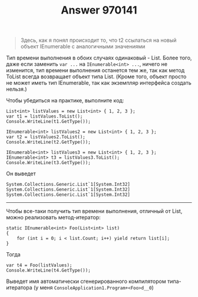 ﻿---
title: "Answer 970141"
se.owner.user_id: 240512
se.owner.display_name: "MSDN.WhiteKnight"
se.owner.link: "https://ru.stackoverflow.com/users/240512/msdn-whiteknight"
se.answer_id: 970141
se.question_id: 969675
se.post_type: answer
se.score: 2
se.is_accepted: False
---
<blockquote>
  <p>Здесь, как я понял происходит то, что t2 ссылаться на новый объект IEnumerable с аналогичными значениями</p>
</blockquote>

<p>Тип времени выполнения в обоих случаях одинаковый - List. Более того, даже если заменить <code>var ...</code> на <code>IEnumerable&lt;int&gt; ...</code>, ничего не изменится, тип времени выполнения останется тем же, так как метод ToList всегда возвращает объект типа List. (Кроме того, объект просто не может иметь тип IEnumerable, так как экземпляр интерфейса создать нельзя.)</p>

<p>Чтобы убедиться на практике, выполните код:</p>

<pre><code>List&lt;int&gt; listValues = new List&lt;int&gt; { 1, 2, 3 };
var t1 = listValues.ToList();
Console.WriteLine(t1.GetType());

IEnumerable&lt;int&gt; listValues2 = new List&lt;int&gt; { 1, 2, 3 };
var t2 = listValues2.ToList();
Console.WriteLine(t2.GetType());

IEnumerable&lt;int&gt; listValues3 = new List&lt;int&gt; { 1, 2, 3 };
IEnumerable&lt;int&gt; t3 = listValues3.ToList();
Console.WriteLine(t3.GetType()); 
</code></pre>

<p>Он выведет</p>

<pre class="lang-none prettyprint-override"><code>System.Collections.Generic.List`1[System.Int32]
System.Collections.Generic.List`1[System.Int32]
System.Collections.Generic.List`1[System.Int32]
</code></pre>

<hr>

<p>Чтобы все-таки получить тип времени выполнения, отличный от List, можно реализовать метод-итератор:</p>

<pre><code>static IEnumerable&lt;int&gt; Foo(List&lt;int&gt; list)
{
    for (int i = 0; i &lt; list.Count; i++) yield return list[i];
}
</code></pre>

<p>Тогда</p>

<pre><code>var t4 = Foo(listValues);
Console.WriteLine(t4.GetType());
</code></pre>

<p>Выведет имя автоматически сгенерированного компилятором типа-итератора (у меня <code>ConsoleApplication1.Program+&lt;Foo&gt;d__0</code>)</p>
